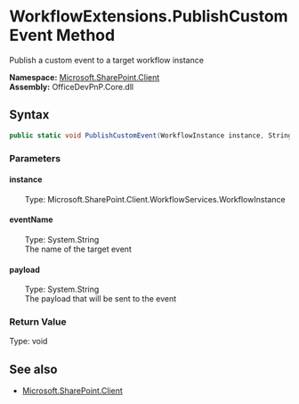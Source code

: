 # WorkflowExtensions.PublishCustomEvent Method  
Publish a custom event to a target workflow instance  

**Namespace:** [Microsoft.SharePoint.Client](Microsoft.SharePoint.Client.md)  
**Assembly:** OfficeDevPnP.Core.dll  
## Syntax
```C#
public static void PublishCustomEvent(WorkflowInstance instance, String eventName, String payload)
```
### Parameters
#### instance  
&emsp;&emsp;Type: Microsoft.SharePoint.Client.WorkflowServices.WorkflowInstance  

#### eventName  
&emsp;&emsp;Type: System.String  
&emsp;&emsp;The name of the target event  

#### payload  
&emsp;&emsp;Type: System.String  
&emsp;&emsp;The payload that will be sent to the event  

### Return Value
Type: void  

## See also
- [Microsoft.SharePoint.Client](Microsoft.SharePoint.Client.md)
